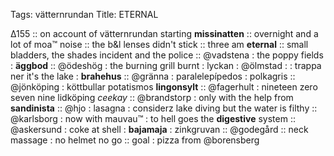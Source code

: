 Tags: vätternrundan
Title: ETERNAL
  
∆155 :: on account of vätternrundan starting **missinatten** :: overnight and a lot of moa™ noise :: the b&l lenses didn't stick :: three am **eternal** :: small bladders, the shades incident and the police :: @vadstena : the poppy fields : **äggbod** :: @ödeshög : the burning grill burnt : lyckan : @ölmstad : : trappa ner it's the lake : **brahehus** :: @gränna : paralelepípedos : polkagris :: @jönköping : köttbullar potatismos **lingonsylt** :: @fagerhult  : nineteen zero seven nine lidköping _ceekay_ :: @brandstorp : only with the help from **sandinista** :: @hjo : lasagna : considerz lake diving but the water is filthy :: @karlsborg : now with mauvau™ : to hell goes the **digestive** system :: @askersund : coke at shell : **bajamaja** : zinkgruvan :: @godegård :: neck massage : no helmet no go :: goal : pizza from @borensberg 
